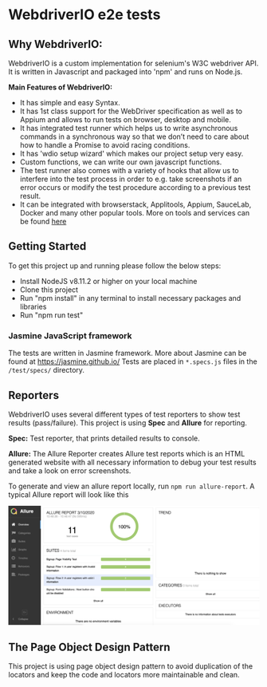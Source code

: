 # WebdriverIO e2e tests

## Why WebdriverIO:
WebdriverIO is a custom implementation for selenium's W3C webdriver API. It is written in Javascript and packaged into 'npm' and runs on Node.js.

**Main Features of WebdriverIO:**
- It has simple and easy Syntax.
- It has 1st class support for the WebDriver specification as well as to Appium and allows to run tests on browser, desktop and mobile.
- It has integrated test runner which helps us to write asynchronous commands in a synchronous way so that we don’t need to care about how to handle a Promise to avoid racing conditions.
- It has 'wdio setup wizard' which makes our project setup very easy.
- Custom functions, we can write our own javascript functions.
- The test runner also comes with a variety of hooks that allow us to interfere into the test process in order to e.g. take screenshots if an error occurs or modify the test procedure according to a previous test result.
- It can be integrated with browserstack, Applitools, Appium, SauceLab, Docker and many other popular tools. More on tools and services can be found [here](https://webdriver.io/docs/gettingstarted.html)

## Getting Started
To get this project up and running please follow the below steps:

- Install NodeJS v8.11.2 or higher on your local machine
- Clone this project
- Run "npm install" in any terminal to install necessary packages and libraries
- Run "npm run test"

### Jasmine JavaScript framework
The tests are written in Jasmine framework. More about Jasmine can be found at https://jasmine.github.io/
Tests are placed in `*.specs.js` files in the `/test/specs/` directory.

## Reporters
WebdriverIO uses several different types of test reporters to show test results (pass/failure). This project is using **Spec** and **Allure** for reporting.

**Spec:**
Test reporter, that prints detailed results to console.

**Allure:**
The Allure Reporter creates Allure test reports which is an HTML generated website with all necessary information to debug your test results and take a look on error screenshots.

To generate and view an allure report locally, run `npm run allure-report`. A typical Allure report will look like this

![ScreenShot](images/allure-report-screenshot.png)

## The Page Object Design Pattern
This project is using page object design pattern to avoid duplication of the locators and keep the code and locators more maintainable and clean.